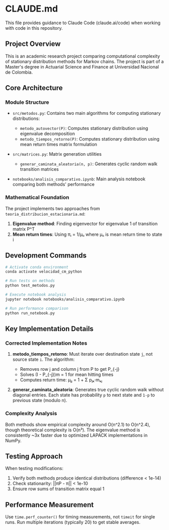 # CLAUDE.md

This file provides guidance to Claude Code (claude.ai/code) when working with code in this repository.

## Project Overview

This is an academic research project comparing computational complexity of stationary distribution methods for Markov chains. The project is part of a Master's degree in Actuarial Science and Finance at Universidad Nacional de Colombia.

## Core Architecture

### Module Structure

- `src/metodos.py`: Contains two main algorithms for computing stationary distributions:
  - `metodo_autovector(P)`: Computes stationary distribution using eigenvalue decomposition
  - `metodo_tiempos_retorno(P)`: Computes stationary distribution using mean return times matrix formulation

- `src/matrices.py`: Matrix generation utilities
  - `generar_caminata_aleatoria(n, p)`: Generates cyclic random walk transition matrices

- `notebooks/analisis_comparativo.ipynb`: Main analysis notebook comparing both methods' performance

### Mathematical Foundation

The project implements two approaches from `teoria_distribucion_estacionaria.md`:
1. **Eigenvalue method**: Finding eigenvector for eigenvalue 1 of transition matrix P^T
2. **Mean return times**: Using πᵢ = 1/μᵢᵢ where μᵢᵢ is mean return time to state i

## Development Commands

```bash
# Activate conda environment
conda activate velocidad_cm_python

# Run tests on methods
python test_metodos.py

# Execute notebook analysis
jupyter notebook notebooks/analisis_comparativo.ipynb

# Run performance comparison
python run_notebook.py
```

## Key Implementation Details

### Corrected Implementation Notes

1. **metodo_tiempos_retorno**: Must iterate over destination state `j`, not source state `i`. The algorithm:
   - Removes row j and column j from P to get P_{-j}
   - Solves (I - P_{-j})m = 1 for mean hitting times
   - Computes return time: μⱼⱼ = 1 + Σ pⱼₖ·mₖⱼ

2. **generar_caminata_aleatoria**: Generates true cyclic random walk without diagonal entries. Each state has probability `p` to next state and `1-p` to previous state (modulo n).

### Complexity Analysis

Both methods show empirical complexity around O(n^2.1) to O(n^2.4), though theoretical complexity is O(n³). The eigenvalue method is consistently ~3x faster due to optimized LAPACK implementations in NumPy.

## Testing Approach

When testing modifications:
1. Verify both methods produce identical distributions (difference < 1e-14)
2. Check stationarity: ||πP - π|| < 1e-10
3. Ensure row sums of transition matrix equal 1

## Performance Measurement

Use `time.perf_counter()` for timing measurements, not `timeit` for single runs. Run multiple iterations (typically 20) to get stable averages.